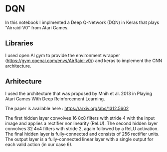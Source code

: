 # DQN

In this notebook I implmented a Deep Q-Network (DQN) in Keras that plays "Airraid-V0" from Atari Games.

## Libraries

I used open AI gym to provide the environment wrapper (https://gym.openai.com/envs/AirRaid-v0/) and keras to implement the CNN architecture.

## Arhitecture

I used the architecture that was proposed by Mnih et al. 2013 in Playing Atari Games With Deep Reinforcement Learning.

The paper is available here : https://arxiv.org/abs/1312.5602

The first hidden layer convolves 16 8x8 filters with stride 4 with the input image and applies a rectifier nonlinearity (ReLU). The second
hidden layer convolves 32 4x4 filters with stride 2, again followed by a ReLU activation. The final hidden layer is fully-connected and consists of 256 rectifier units. The output layer is a fully-connected linear layer with a single output for each valid action (in our case 6).
